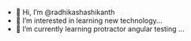 - 👋 Hi, I’m @radhikashashikanth
- 👀 I’m interested in learning new technology...
- 🌱 I’m currently learning protractor angular testing ...
